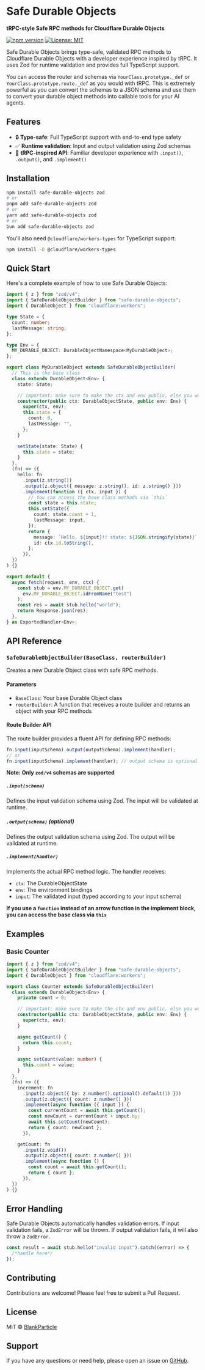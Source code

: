 # Safe Durable Objects

**tRPC-style Safe RPC methods for Cloudflare Durable Objects**

[![npm version](https://badge.fury.io/js/safe-durable-objects.svg)](https://badge.fury.io/js/safe-durable-objects)
[![License: MIT](https://img.shields.io/badge/License-MIT-yellow.svg)](https://opensource.org/licenses/MIT)

Safe Durable Objects brings type-safe, validated RPC methods to Cloudflare Durable Objects with a developer experience inspired by tRPC. It uses Zod for runtime validation and provides full TypeScript support.

You can access the router and schemas via `YourClass.prototype._def` or `YourClass.prototype.route._def` as you would with tRPC. This is extremely powerful as you can convert the schemas to a JSON schema and use them to convert your durable object methods into callable tools for your AI agents.

## Features

- 🔒 **Type-safe**: Full TypeScript support with end-to-end type safety
- ✅ **Runtime validation**: Input and output validation using Zod schemas
- 🎯 **tRPC-inspired API**: Familiar developer experience with `.input()`, `.output()`, and `.implement()`

## Installation

```bash
npm install safe-durable-objects zod
# or
pnpm add safe-durable-objects zod
# or
yarn add safe-durable-objects zod
# or
bun add safe-durable-objects zod
```

You'll also need `@cloudflare/workers-types` for TypeScript support:

```bash
npm install -D @cloudflare/workers-types
```

## Quick Start

Here's a complete example of how to use Safe Durable Objects:

```typescript
import { z } from "zod/v4";
import { SafeDurableObjectBuilder } from "safe-durable-objects";
import { DurableObject } from "cloudflare:workers";

type State = {
  count: number;
  lastMessage: string;
};

type Env = {
  MY_DURABLE_OBJECT: DurableObjectNamespace<MyDurableObject>;
};

export class MyDurableObject extends SafeDurableObjectBuilder(
  // This is the base class
  class extends DurableObject<Env> {
    state: State;

    // important: make sure to make the ctx and env public, else you won't be able to access them in the router and typescript will complain
    constructor(public ctx: DurableObjectState, public env: Env) {
      super(ctx, env);
      this.state = {
        count: 0,
        lastMessage: "",
      };
    }

    setState(state: State) {
      this.state = state;
    }
  },
  (fn) => ({
    hello: fn
      .input(z.string())
      .output(z.object({ message: z.string(), id: z.string() }))
      .implement(function ({ ctx, input }) {
        // You can access the base class methods via `this`
        const state = this.state;
        this.setState({
          count: state.count + 1,
          lastMessage: input,
        });
        return {
          message: `Hello, ${input}!! state: ${JSON.stringify(state)}`,
          id: ctx.id.toString(),
        };
      }),
  })
) {}

export default {
  async fetch(request, env, ctx) {
    const stub = env.MY_DURABLE_OBJECT.get(
      env.MY_DURABLE_OBJECT.idFromName("test")
    );
    const res = await stub.hello("world");
    return Response.json(res);
  },
} as ExportedHandler<Env>;
```

## API Reference

### `SafeDurableObjectBuilder(BaseClass, routerBuilder)`

Creates a new Durable Object class with safe RPC methods.

#### Parameters

- `BaseClass`: Your base Durable Object class
- `routerBuilder`: A function that receives a route builder and returns an object with your RPC methods

#### Route Builder API

The route builder provides a fluent API for defining RPC methods:

```typescript
fn.input(inputSchema).output(outputSchema).implement(handler);
// or
fn.input(inputSchema).implement(handler); // output schema is optional
```

**Note: Only `zod/v4` schemas are supported**

##### `.input(schema)`

Defines the input validation schema using Zod. The input will be validated at runtime.

##### `.output(schema)` (optional)

Defines the output validation schema using Zod. The output will be validated at runtime.

##### `.implement(handler)`

Implements the actual RPC method logic. The handler receives:

- `ctx`: The DurableObjectState
- `env`: The environment bindings
- `input`: The validated input (typed according to your input schema)

**If you use a `function` instead of an arrow function in the implement block, you can access the base class via `this`**

## Examples

### Basic Counter

```typescript
import { z } from "zod/v4";
import { SafeDurableObjectBuilder } from "safe-durable-objects";
import { DurableObject } from "cloudflare:workers";

export class Counter extends SafeDurableObjectBuilder(
  class extends DurableObject<Env> {
    private count = 0;

    // important: make sure to make the ctx and env public, else you won't be able to access them in the router and typescript will complain
    constructor(public ctx: DurableObjectState, public env: Env) {
      super(ctx, env);
    }

    async getCount() {
      return this.count;
    }

    async setCount(value: number) {
      this.count = value;
    }
  },
  (fn) => ({
    increment: fn
      .input(z.object({ by: z.number().optional().default(1) }))
      .output(z.object({ count: z.number() }))
      .implement(async function ({ input }) {
        const currentCount = await this.getCount();
        const newCount = currentCount + input.by;
        await this.setCount(newCount);
        return { count: newCount };
      }),

    getCount: fn
      .input(z.void())
      .output(z.object({ count: z.number() }))
      .implement(async function () {
        const count = await this.getCount();
        return { count };
      }),
  })
) {}
```

## Error Handling

Safe Durable Objects automatically handles validation errors. If input validation fails, a `ZodError` will be thrown. If output validation fails, it will also throw a `ZodError`.

```typescript
const result = await stub.hello("invalid input").catch((error) => {
  /*handle here*/
});
```

## Contributing

Contributions are welcome! Please feel free to submit a Pull Request.

## License

MIT © [BlankParticle](https://blankparticle.com)

## Support

If you have any questions or need help, please open an issue on [GitHub](https://github.com/BlankParticle/safe-durable-objects).
